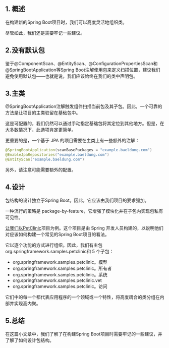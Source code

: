 ## 1. 概述

在构建新的Spring Boot项目时，我们可以高度灵活地组织类。

尽管如此，我们还是需要牢记一些建议。

## 2.没有默认包

鉴于@ComponentScan、@EntityScan、@ConfigurationPropertiesScan和@SpringBootApplication等Spring Boot注解使用包来定义扫描位置，建议我们避免使用默认包——也就是说，我们应该始终在我们的类中声明包。

## 3.主类

@SpringBootApplication注解触发组件扫描当前包及其子包。因此，一个可靠的方法是让项目的主类驻留在基础包中。

这是可配置的，我们仍然可以通过手动指定基础包将其定位到其他地方。但是，在大多数情况下，此选项肯定更简单。

更重要的是，一个基于 JPA 的项目需要在主类上有一些额外的注解：

```java
@SpringBootApplication(scanBasePackages = "example.baeldung.com")
@EnableJpaRepositories("example.baeldung.com")
@EntityScan("example.baeldung.com")
```

另外，请注意可能需要额外的配置。

## 4.设计

包结构的设计独立于Spring Boot。因此，它应该由我们项目的要求强加。

一种流行的策略是 package-by-feature，它增强了模块化并在子包内实现包私有可见性。

[让我们以PetClinic](https://github.com/spring-projects/spring-petclinic)项目为例。这个项目是由 Spring 开发人员构建的，以说明他们对应该如何构建一个常见的Spring Boot项目的看法。

它以逐个功能的方式进行组织。因此，我们有主包org.springframework.samples.petclinic和 5 个子包：

-   org.springframework.samples.petclinic。模型
-   org.springframework.samples.petclinic。所有者
-   org.springframework.samples.petclinic。系统
-   org.springframework.samples.petclinic.vet
-   org.springframework.samples.petclinic。访问

它们中的每一个都代表应用程序的一个领域或一个特性，将高度耦合的类分组在内部并实现高内聚。

## 5.总结

在这篇小文章中，我们了解了在构建Spring Boot项目时需要牢记的一些建议，并了解了如何设计包结构。